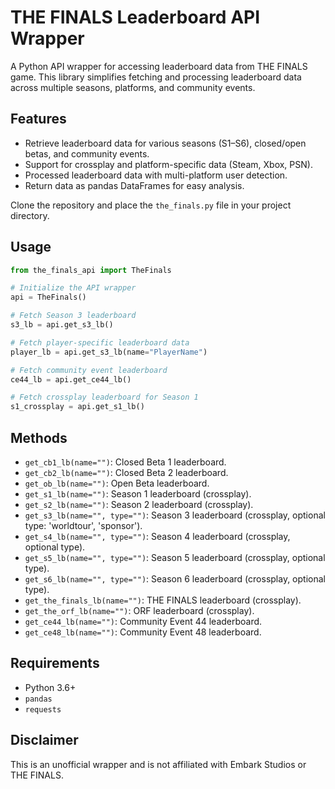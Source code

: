 # THE FINALS Leaderboard API Wrapper

A Python API wrapper for accessing leaderboard data from THE FINALS game. This library simplifies fetching and processing leaderboard data across multiple seasons, platforms, and community events.

## Features
- Retrieve leaderboard data for various seasons (S1–S6), closed/open betas, and community events.
- Support for crossplay and platform-specific data (Steam, Xbox, PSN).
- Processed leaderboard data with multi-platform user detection.
- Return data as pandas DataFrames for easy analysis.

Clone the repository and place the `the_finals.py` file in your project directory.

## Usage
```python
from the_finals_api import TheFinals

# Initialize the API wrapper
api = TheFinals()

# Fetch Season 3 leaderboard
s3_lb = api.get_s3_lb()

# Fetch player-specific leaderboard data
player_lb = api.get_s3_lb(name="PlayerName")

# Fetch community event leaderboard
ce44_lb = api.get_ce44_lb()

# Fetch crossplay leaderboard for Season 1
s1_crossplay = api.get_s1_lb()
```

## Methods
- `get_cb1_lb(name="")`: Closed Beta 1 leaderboard.
- `get_cb2_lb(name="")`: Closed Beta 2 leaderboard.
- `get_ob_lb(name="")`: Open Beta leaderboard.
- `get_s1_lb(name="")`: Season 1 leaderboard (crossplay).
- `get_s2_lb(name="")`: Season 2 leaderboard (crossplay).
- `get_s3_lb(name="", type="")`: Season 3 leaderboard (crossplay, optional type: 'worldtour', 'sponsor').
- `get_s4_lb(name="", type="")`: Season 4 leaderboard (crossplay, optional type).
- `get_s5_lb(name="", type="")`: Season 5 leaderboard (crossplay, optional type).
- `get_s6_lb(name="", type="")`: Season 6 leaderboard (crossplay, optional type).
- `get_the_finals_lb(name="")`: THE FINALS leaderboard (crossplay).
- `get_the_orf_lb(name="")`: ORF leaderboard (crossplay).
- `get_ce44_lb(name="")`: Community Event 44 leaderboard.
- `get_ce48_lb(name="")`: Community Event 48 leaderboard.

## Requirements
- Python 3.6+
- `pandas`
- `requests`

## Disclaimer
This is an unofficial wrapper and is not affiliated with Embark Studios or THE FINALS.
